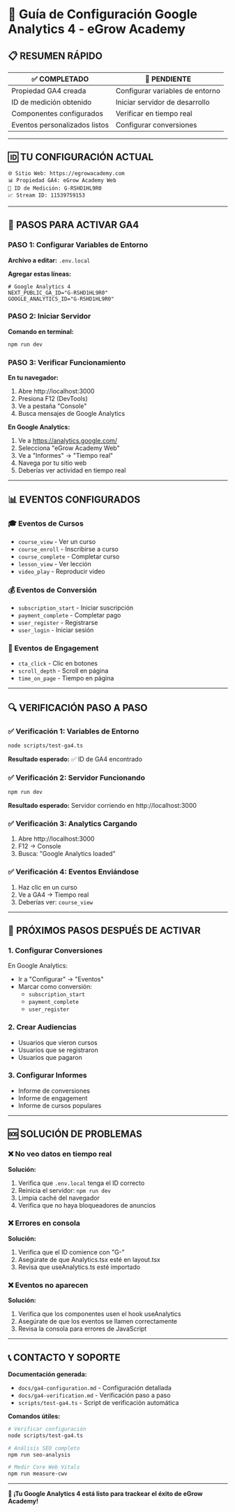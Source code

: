 # 🎯 Guía de Configuración Google Analytics 4 - eGrow Academy

## 📋 RESUMEN RÁPIDO

| ✅ COMPLETADO | 🔄 PENDIENTE |
|---------------|--------------|
| Propiedad GA4 creada | Configurar variables de entorno |
| ID de medición obtenido | Iniciar servidor de desarrollo |
| Componentes configurados | Verificar en tiempo real |
| Eventos personalizados listos | Configurar conversiones |

---

## 🆔 TU CONFIGURACIÓN ACTUAL

```
🌐 Sitio Web: https://egrowacademy.com
📊 Propiedad GA4: eGrow Academy Web
🔑 ID de Medición: G-RSHD1HL9R0
📈 Stream ID: 11539759153
```

---

## 🚀 PASOS PARA ACTIVAR GA4

### PASO 1: Configurar Variables de Entorno

**Archivo a editar:** `.env.local`

**Agregar estas líneas:**
```env
# Google Analytics 4
NEXT_PUBLIC_GA_ID="G-RSHD1HL9R0"
GOOGLE_ANALYTICS_ID="G-RSHD1HL9R0"
```

### PASO 2: Iniciar Servidor

**Comando en terminal:**
```bash
npm run dev
```

### PASO 3: Verificar Funcionamiento

**En tu navegador:**
1. Abre http://localhost:3000
2. Presiona F12 (DevTools)
3. Ve a pestaña "Console"
4. Busca mensajes de Google Analytics

**En Google Analytics:**
1. Ve a https://analytics.google.com/
2. Selecciona "eGrow Academy Web"
3. Ve a "Informes" → "Tiempo real"
4. Navega por tu sitio web
5. Deberías ver actividad en tiempo real

---

## 📊 EVENTOS CONFIGURADOS

### 🎓 Eventos de Cursos
- `course_view` - Ver un curso
- `course_enroll` - Inscribirse a curso
- `course_complete` - Completar curso
- `lesson_view` - Ver lección
- `video_play` - Reproducir video

### 💰 Eventos de Conversión
- `subscription_start` - Iniciar suscripción
- `payment_complete` - Completar pago
- `user_register` - Registrarse
- `user_login` - Iniciar sesión

### 🎯 Eventos de Engagement
- `cta_click` - Clic en botones
- `scroll_depth` - Scroll en página
- `time_on_page` - Tiempo en página

---

## 🔍 VERIFICACIÓN PASO A PASO

### ✅ Verificación 1: Variables de Entorno
```bash
node scripts/test-ga4.ts
```
**Resultado esperado:** ✅ ID de GA4 encontrado

### ✅ Verificación 2: Servidor Funcionando
```bash
npm run dev
```
**Resultado esperado:** Servidor corriendo en http://localhost:3000

### ✅ Verificación 3: Analytics Cargando
1. Abre http://localhost:3000
2. F12 → Console
3. Busca: "Google Analytics loaded"

### ✅ Verificación 4: Eventos Enviándose
1. Haz clic en un curso
2. Ve a GA4 → Tiempo real
3. Deberías ver: `course_view`

---

## 🎯 PRÓXIMOS PASOS DESPUÉS DE ACTIVAR

### 1. Configurar Conversiones
En Google Analytics:
- Ir a "Configurar" → "Eventos"
- Marcar como conversión:
  - `subscription_start`
  - `payment_complete`
  - `user_register`

### 2. Crear Audiencias
- Usuarios que vieron cursos
- Usuarios que se registraron
- Usuarios que pagaron

### 3. Configurar Informes
- Informe de conversiones
- Informe de engagement
- Informe de cursos populares

---

## 🆘 SOLUCIÓN DE PROBLEMAS

### ❌ No veo datos en tiempo real
**Solución:**
1. Verifica que `.env.local` tenga el ID correcto
2. Reinicia el servidor: `npm run dev`
3. Limpia caché del navegador
4. Verifica que no haya bloqueadores de anuncios

### ❌ Errores en consola
**Solución:**
1. Verifica que el ID comience con "G-"
2. Asegúrate de que Analytics.tsx esté en layout.tsx
3. Revisa que useAnalytics.ts esté importado

### ❌ Eventos no aparecen
**Solución:**
1. Verifica que los componentes usen el hook useAnalytics
2. Asegúrate de que los eventos se llamen correctamente
3. Revisa la consola para errores de JavaScript

---

## 📞 CONTACTO Y SOPORTE

**Documentación generada:**
- `docs/ga4-configuration.md` - Configuración detallada
- `docs/ga4-verification.md` - Verificación paso a paso
- `scripts/test-ga4.ts` - Script de verificación automática

**Comandos útiles:**
```bash
# Verificar configuración
node scripts/test-ga4.ts

# Análisis SEO completo
npm run seo-analysis

# Medir Core Web Vitals
npm run measure-cwv
```

---

**🎉 ¡Tu Google Analytics 4 está listo para trackear el éxito de eGrow Academy!** 